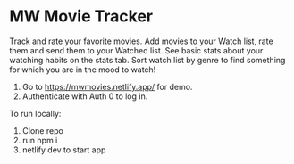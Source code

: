 # MW Movie Tracker
Track and rate your favorite movies.
Add movies to your Watch list, rate them and send them to your Watched list. 
See basic stats about your watching habits on the stats tab.
Sort watch list by genre to find something for which you are in the mood to watch!
1. Go to https://mwmovies.netlify.app/ for demo. 
2. Authenticate with Auth 0 to log in. 

To run locally:
1. Clone repo
2. run npm i
3. netlify dev to start app
